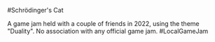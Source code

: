 #Schrödinger's Cat

A game jam held with a couple of friends in 2022, using the theme "Duality". No association with any official game jam.
#LocalGameJam
